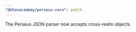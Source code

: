 ```yaml
---
"@khanacademy/perseus-core": patch
---
```


The Perseus JSON parser now accepts cross-realm objects.
